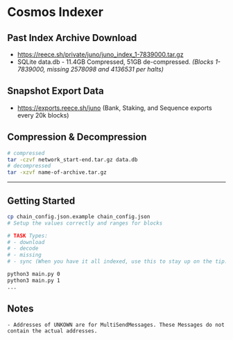 # Cosmos Indexer

## Past Index Archive Download

- <https://reece.sh/private/juno/juno_index_1-7839000.tar.gz>
- SQLite data.db - 11.4GB Compressed, 51GB de-compressed. *(Blocks 1-7839000, missing 2578098 and 4136531 per halts)*

## Snapshot Export Data

- <https://exports.reece.sh/juno> (Bank, Staking, and Sequence exports every 20k blocks)

## Compression & Decompression

```bash
# compressed
tar -czvf network_start-end.tar.gz data.db
# decompressed
tar -xzvf name-of-archive.tar.gz
```

---

## Getting Started

```bash
cp chain_config.json.example chain_config.json
# Setup the values correctly and ranges for blocks

# TASK Types:
# - download
# - decode
# - missing
# - sync (When you have it all indexed, use this to stay up on the tip. This gets latest chain & downloaded, and downloads / decodes all inbetween)

python3 main.py 0
python3 main.py 1
...
```

## Notes

```text
- Addresses of UNKOWN are for MultiSendMessages. These Messages do not contain the actual addresses.
```
